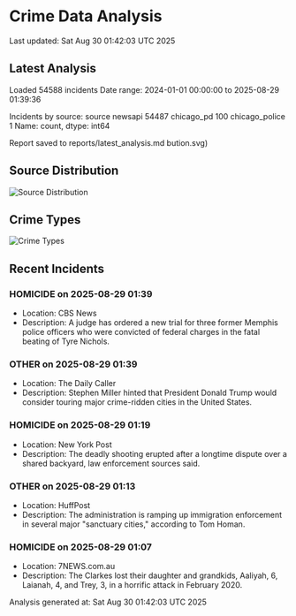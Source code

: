 # Crime Data Analysis
Last updated: Sat Aug 30 01:42:03 UTC 2025

## Latest Analysis

Loaded 54588 incidents
Date range: 2024-01-01 00:00:00 to 2025-08-29 01:39:36

Incidents by source:
source
newsapi           54487
chicago_pd          100
chicago_police        1
Name: count, dtype: int64

Report saved to reports/latest_analysis.md
bution.svg)

## Source Distribution
![Source Distribution](images/source_distribution.svg)

## Crime Types
![Crime Types](images/crime_types.svg)

## Recent Incidents

### HOMICIDE on 2025-08-29 01:39
- Location: CBS News
- Description: A judge has ordered a new trial for three former Memphis police officers who were convicted of federal charges in the fatal beating of Tyre Nichols.


### OTHER on 2025-08-29 01:39
- Location: The Daily Caller
- Description: Stephen Miller hinted that President Donald Trump would consider touring major crime-ridden cities in the United States.


### HOMICIDE on 2025-08-29 01:19
- Location: New York Post
- Description: The deadly shooting erupted after a longtime dispute over a shared backyard, law enforcement sources said.


### OTHER on 2025-08-29 01:13
- Location: HuffPost
- Description: The administration is ramping up immigration enforcement in several major "sanctuary cities," according to Tom Homan.


### HOMICIDE on 2025-08-29 01:07
- Location: 7NEWS.com.au
- Description: The Clarkes lost their daughter and grandkids, Aaliyah, 6, Laianah, 4, and Trey, 3, in a horrific attack in February 2020.

Analysis generated at: Sat Aug 30 01:42:03 UTC 2025
